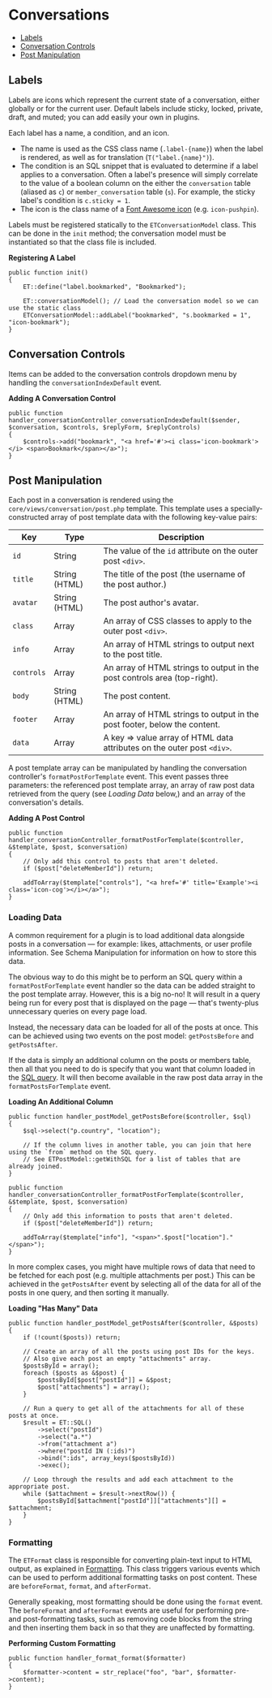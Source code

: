 # Conversations

- [Labels](#labels)
- [Conversation Controls](#controls)
- [Post Manipulation](#posts)

<a name="labels"></a>
## Labels

Labels are icons which represent the current state of a conversation, either globally or for the current user. Default labels include sticky, locked, private, draft, and muted; you can add easily your own in plugins.

Each label has a name, a condition, and an icon.

* The name is used as the CSS class name (`.label-{name}`) when the label is rendered, as well as for translation (`T("label.{name}")`).
* The condition is an SQL snippet that is evaluated to determine if a label applies to a conversation. Often a label's presence will simply correlate to the value of a boolean column on the either the `conversation` table (aliased as `c`) or `member_conversation` table (`s`). For example, the sticky label's condition is `c.sticky = 1`. 
* The icon is the class name of a [Font Awesome icon](http://fortawesome.github.io/Font-Awesome/3.2.1/icons/) (e.g. `icon-pushpin`).

Labels must be registered statically to the `ETConversationModel` class. This can be done in the `init` method; the conversation model must be instantiated so that the class file is included.

**Registering A Label**

	public function init()
	{
		ET::define("label.bookmarked", "Bookmarked");

		ET::conversationModel(); // Load the conversation model so we can use the static class
		ETConversationModel::addLabel("bookmarked", "s.bookmarked = 1", "icon-bookmark");
	}

<a name="controls"></a>
## Conversation Controls

Items can be added to the conversation controls dropdown menu by handling the `conversationIndexDefault` event.

**Adding A Conversation Control**

	public function handler_conversationController_conversationIndexDefault($sender, $conversation, $controls, $replyForm, $replyControls)
	{
		$controls->add("bookmark", "<a href='#'><i class='icon-bookmark'></i> <span>Bookmark</span></a>");
	}

<a name="posts"></a>
## Post Manipulation

Each post in a conversation is rendered using the `core/views/conversation/post.php` template. This template uses a specially-constructed array of post template data with the following key-value pairs:

| Key | Type | Description |
| --- | --- | --- |
| `id` | String | The value of the `id` attribute on the outer post `<div>`. |
| `title` | String (HTML) | The title of the post (the username of the post author.) |
| `avatar` | String (HTML) | The post author's avatar. |
| `class` | Array | An array of CSS classes to apply to the outer post `<div>`. |
| `info` | Array | An array of HTML strings to output next to the post title. |
| `controls` | Array | An array of HTML strings to output in the post controls area (top-right). | 
| `body` | String (HTML) | The post content. |
| `footer` | Array | An array of HTML strings to output in the post footer, below the content. |
| `data` | Array | A key => value array of HTML data attributes on the outer post `<div>`. |

A post template array can be manipulated by handling the conversation controller's `formatPostForTemplate` event. This event passes three parameters: the referenced post template array, an array of raw post data retrieved from the query (see *Loading Data* below,) and an array of the conversation's details.

**Adding A Post Control**

	public function handler_conversationController_formatPostForTemplate($controller, &$template, $post, $conversation)
	{
		// Only add this control to posts that aren't deleted.
		if ($post["deleteMemberId"]) return;
		
		addToArray($template["controls"], "<a href='#' title='Example'><i class='icon-cog'></i></a>");
	}

### Loading Data

A common requirement for a plugin is to load additional data alongside posts in a conversation — for example: likes, attachments, or user profile information. See Schema Manipulation for information on how to store this data.

The obvious way to do this might be to perform an SQL query within a `formatPostForTemplate` event handler so the data can be added straight to the post template array. However, this is a big no-no! It will result in a query being run for every post that is displayed on the page — that's twenty-plus unnecessary queries on every page load. 

Instead, the necessary data can be loaded for all of the posts at once. This can be achieved using two events on the post model: `getPostsBefore` and `getPostsAfter`. 

If the data is simply an additional column on the posts or members table, then all that you need to do is specify that you want that column loaded in the [SQL query](/docs/database#queries). It will then become available in the raw post data array in the `formatPostsForTemplate` event. 

**Loading An Additional Column**

	public function handler_postModel_getPostsBefore($controller, $sql)
	{
		$sql->select("p.country", "location");
		
		// If the column lives in another table, you can join that here using the `from` method on the SQL query.
		// See ETPostModel::getWithSQL for a list of tables that are already joined.
	}
	
	public function handler_conversationController_formatPostForTemplate($controller, &$template, $post, $conversation)
	{
		// Only add this information to posts that aren't deleted.
		if ($post["deleteMemberId"]) return;

		addToArray($template["info"], "<span>".$post["location"]."</span>");
	}

In more complex cases, you might have multiple rows of data that need to be fetched for each post (e.g. multiple attachments per post.) This can be achieved in the `getPostsAfter` event by selecting all of the data for all of the posts in one query, and then sorting it manually. 

**Loading "Has Many" Data**

	public function handler_postModel_getPostsAfter($controller, &$posts)
	{
		if (!count($posts)) return;

		// Create an array of all the posts using post IDs for the keys.
		// Also give each post an empty "attachments" array.
		$postsById = array();
		foreach ($posts as &$post) {
			$postsById[$post["postId"]] = &$post;
			$post["attachments"] = array();
		}

		// Run a query to get all of the attachments for all of these posts at once.
		$result = ET::SQL()
			->select("postId")
			->select("a.*")
			->from("attachment a")
			->where("postId IN (:ids)")
			->bind(":ids", array_keys($postsById))
			->exec();

		// Loop through the results and add each attachment to the appropriate post.
		while ($attachment = $result->nextRow()) {
			$postsById[$attachment["postId"]]["attachments"][] = $attachment;
		}
	}

### Formatting

The `ETFormat` class is responsible for converting plain-text input to HTML output, as explained in [Formatting](/docs/formatting). This class triggers various events which can be used to perform additional formatting tasks on post content. These are `beforeFormat`, `format`, and `afterFormat`.

Generally speaking, most formatting should be done using the `format` event. The `beforeFormat` and `afterFormat` events are useful for performing pre- and post-formatting tasks, such as removing code blocks from the string and then inserting them back in so that they are unaffected by formatting.

**Performing Custom Formatting**

	public function handler_format_format($formatter)
	{
		$formatter->content = str_replace("foo", "bar", $formatter->content);
	}
